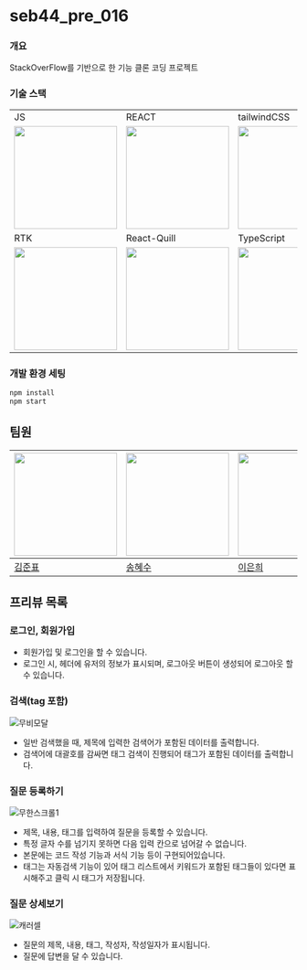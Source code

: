 # seb44_pre_016

### 개요
StackOverFlow를 기반으로 한 기능 클론 코딩 프로젝트

### 기술 스택
<table>
  <tr>
    <td>JS</td>
    <td>REACT</td>
    <td>tailwindCSS</td>
    <td>styled-components</td>
  </tr>
  <tr>
    <td><img src="https://upload.wikimedia.org/wikipedia/commons/thumb/6/6a/JavaScript-logo.png/800px-JavaScript-logo.png" width="180" height="180"/></td>
    <td><img src="https://blog.kakaocdn.net/dn/doBY5S/btrlEmJSNSs/qmgj8lzzHRkt2b0WX5nSN1/img.png" width="180" height="180"/></td>
    <td><img src="https://upload.wikimedia.org/wikipedia/commons/thumb/d/d5/Tailwind_CSS_Logo.svg/2048px-Tailwind_CSS_Logo.svg.png" width="180" height="180"/></td>
    <td><img src="https://i.ibb.co/ydkG6cv/img.png" width="180" height="180"/></td>
  </tr>
  <tr>
    <td>RTK</td>
    <td>React-Quill</td>
    <td>TypeScript</td>
    <td></td>
  </tr>
  <tr>
    <td><img src="https://img.uxwing.com/wp-content/themes/uxwing/download/brands-social-media/redux-icon.svg" width="180" height="180"/></td>
    <td><img src="https://kenoleon.github.io/Front-End-Web-Dev-UI-UX/assets/images/quilljsLogo.png" width="180"/></td>
    <td><img src="https://upload.wikimedia.org/wikipedia/commons/4/4c/Typescript_logo_2020.svg" width="180" height="180"/></td>
    <td></td>
  </tr>
</table>


### 개발 환경 세팅
```bash
npm install
npm start
```


## 팀원
| <img src="https://github.com/codestates-seb/seb44_pre_016/assets/100808381/e09ce90c-1f3d-4d97-a8dc-c6eb934d803e" width="180" height="180"/> | <img src="https://github.com/codestates-seb/seb44_pre_016/assets/100808381/51310a0f-8b12-49b0-8fd3-1e9773e2aaa2" width="180" height="180"/> | <img src="https://github.com/codestates-seb/seb44_pre_016/assets/100808381/ab2ae20e-6494-47e8-a857-3a8fc7c7aa8f" width="180" height="180"/> | <img src="https://github.com/codestates-seb/seb44_pre_016/assets/100808381/f4dfd3dc-089c-4f15-9357-4fb8446dbbbd" width="180" height="180"/> | <img src="https://github.com/codestates-seb/seb44_pre_016/assets/100808381/ca97ea2f-0c9c-4f7b-ae5d-b8f69ce05b07" width="180" height="180"/> | <img src="" width="180" height="180"/> |
| --- | --- | --- | --- | --- | --- |
| [김준표](https://github.com/KimJunpyo) | [송혜수](https://github.com/shyesoo) | [이은희](https://github.com/joywhy) | [송영범](https://github.com/withme1221) | [유승연](https://github.com/Seungyeon3) | [이준기](https://github.com/ljg980708) |



## 프리뷰 목록

### 로그인, 회원가입
- 회원가입 및 로그인을 할 수 있습니다.
- 로그인 시, 헤더에 유저의 정보가 표시되며, 로그아웃 버튼이 생성되어 로그아웃 할 수 있습니다.

### 검색(tag 포함)
![무비모달](https://github.com/FE-Sprint-Study/Movie-Wiki/assets/100808381/6dfb08ab-7a98-464c-a06b-eb301d1475f3)
- 일반 검색했을 때, 제목에 입력한 검색어가 포함된 데이터를 출력합니다.
- 검색어에 대괄호를 감싸면 태그 검색이 진행되어 태그가 포함된 데이터를 출력합니다.

### 질문 등록하기
![무한스크롤1](https://github.com/FE-Sprint-Study/Movie-Wiki/assets/100808381/b41aee1f-a613-47bd-abff-53e930541975)
- 제목, 내용, 태그를 입력하여 질문을 등록할 수 있습니다.
- 특정 글자 수를 넘기지 못하면 다음 입력 칸으로 넘어갈 수 없습니다.
- 본문에는 코드 작성 기능과 서식 기능 등이 구현되어있습니다.
- 태그는 자동검색 기능이 있어 태그 리스트에서 키워드가 포함된 태그들이 있다면 표시해주고 클릭 시 태그가 저장됩니다.

### 질문 상세보기
![캐러셀](https://github.com/FE-Sprint-Study/Movie-Wiki/assets/100808381/ffd460e8-0232-4944-8c18-4c28b9bc23ed)
- 질문의 제목, 내용, 태그, 작성자, 작성일자가 표시됩니다.
- 질문에 답변을 달 수 있습니다.
